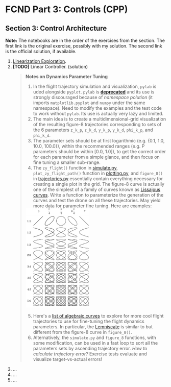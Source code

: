 # FCND Part 3: Controls (CPP)

## Section 3: Control Architecture

**Note:** The notebooks are in the order of the exercises from the section. The first link is the original exercise, possibly with my solution. The second link is the official solution, if available.


1. [Linearization Exploration](https://github.com/ivogeorg/FCND-Controls-CPP/blob/main/notebooks/03-control-architecture/1-Linearization.ipynb).    
2. **[TODO]** Linear Controller. (solution)  
   > **Notes on Dynamics Parameter Tuning** 
   > 1. In the flight trajectory simulation and visualization, `pylab` is uded alongside `pyplot`. `pylab` is [**deprecated**](https://matplotlib.org/stable/tutorials/introductory/quick_start.html#the-explicit-and-the-implicit-interfaces) and its use is strongly discouraged because of _namespace polution_ (it imports `matplotlib.pyplot` and `numpy` under the same namespace). Need to modify the examples and the test code to work without `pylab`. Its use is actually very lazy and limited.
   > 2. The main idea is to create a multidimensional-grid visualization of the resulting figure-8 trajectories corresponding to sets of the 6 parameters `z_k_p`, `z_k_d`, `y_k_p`, `y_k_d`, `phi_k_p`, and `phi_k_d`.
   > 3. The parameter sets should be at first logarithmic (e.g. {0.1, 1.0, 10.0, 100.0}), within the recommended ranges (e.g. P parameters should be within [0.0, 1.0]), to get the correct order for each parameter from a simple glance, and then focus on fine tuning a smaller sub-range.
   > 4. The `zy_flight()` function in [simulate.py](simulate.py), `plot_zy_flight_path()` function in [plotting.py](plotting.py), and `figure_8()` in [trajectories.py](trajectores.py) essentially contain everything necessary for creating a single plot in the grid.
   > The figure-8 curve is actually one of the simplest of a family of curves known as [Lissajous curves](https://en.wikipedia.org/wiki/Lissajous_curve). Write a function to parameterize the generation of the curves and test the drone on all these trajectories. May yield more data for parameter fine tuning. Here are examples:  
   > <img src="/assets/Lissajous_relaciones.png" width="200" />   
   > 
   > 5. Here's a [list of algebraic curves](https://en.wikipedia.org/wiki/List_of_curves) to explore for more cool flight trajectories to use for fine-tuning the flight dynamics parameters. In particular, the [Lemniscate](https://mathworld.wolfram.com/Lemniscate.html) is similar to but different from the figure-8 curve in `figure_8()`.
   > 6. Alternatively, the `simulate.py` and `figure_8` functions, with some modification, can be used in a fast loop to sort all the parameters sets by ascending trajectory error. _How to calculate trajectory error?_  Exercise tests evaluate and visualize target-vs-actual errors!
3. ...  
4. ...  
5. ...  

